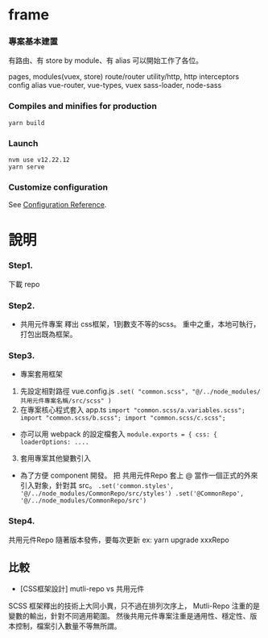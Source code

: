 # frame

### 專案基本建置

有路由、有 store by module、有 alias
可以開始工作了各位。

pages, modules(vuex, store)
route/router
utility/http, http interceptors
config alias
vue-router, vue-types, vuex
sass-loader, node-sass

### Compiles and minifies for production
```
yarn build
```

### Launch
```
nvm use v12.22.12
yarn serve
```

### Customize configuration
See [Configuration Reference](https://cli.vuejs.org/config/).


# 說明

### Step1.
下載 repo

### Step2.

- 共用元件專案
釋出 css框架，1到數支不等的scss。
重中之重，本地可執行，打包出既為框架。

### Step3.

- 專案套用框架
1. 先設定相對路徑 vue.config.js
`
  .set(
    "common.scss",
    "@/../node_modules/共用元件專案名稱/src/scss"
  )
`
2. 在專案核心程式套入
app.ts
`
import "common.scss/a.variables.scss";
import "common.scss/b.scss";
import "common.scss/c.scss";
`

- 亦可以用 webpack 的設定檔套入
`
module.exports = {
  css: {
    loaderOptions: ....
`


3. 套用專案其他變數引入
- 為了方便 component 開發。
把 共用元件Repo 套上 @ 當作一個正式的外來引入對象，針對其 src。
`
  .set('common.styles', '@/../node_modules/CommonRepo/src/styles')
  .set('@CommonRepo', '@/../node_modules/CommonRepo/src')
`

### Step4.

共用元件Repo 隨著版本發佈，要每次更新
ex: yarn upgrade xxxRepo

## 比較

- [CSS框架設計] mutli-repo vs 共用元件

SCSS 框架釋出的技術上大同小異，只不過在排列次序上，
Mutli-Repo 注重的是變數的輸出，針對不同適用範圍。
然後共用元件專案注重是通用性、穩定性、版本控制，檔案引入數量不等無所謂。

